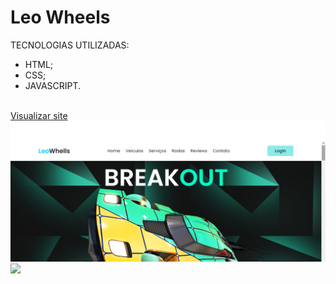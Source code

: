 # Leo Wheels
TECNOLOGIAS UTILIZADAS:
- HTML;
- CSS;
- JAVASCRIPT.
<br>
<a href="https://lphbackspace.github.io/Leo-Wheels/leo%20wheels/index.html">Visualizar site</a>

<img src="https://github.com/LPHBackspace/Leo-Wheels/blob/main/images_rep/index.png">

<img src="https://drive.google.com/file/d/1-hrtFOi6HH6nWFc8Mo9l4srmGxZaCsIi/view">
